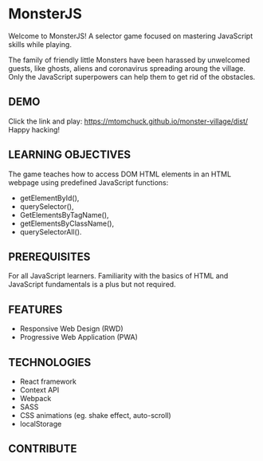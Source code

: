 # MonsterJS

Welcome to MonsterJS!
A selector game focused on mastering JavaScript skills while playing.

The family of friendly little Monsters have been harassed by unwelcomed guests, like ghosts, aliens and coronavirus spreading aroung the village. Only the JavaScript superpowers can help them to get rid of the obstacles.

## DEMO

Click the link and play: https://mtomchuck.github.io/monster-village/dist/
Happy hacking!

## LEARNING OBJECTIVES

The game teaches how to access DOM HTML elements in an HTML webpage using predefined JavaScript functions:

* getElementById(),
* querySelector(),
* GetElementsByTagName(),
* getElementsByClassName(),
* querySelectorAll().

## PREREQUISITES

For all JavaScript learners. Familiarity with the basics of HTML and JavaScript fundamentals is a plus but not required.

## FEATURES

* Responsive Web Design (RWD)
* Progressive Web Application (PWA)

## TECHNOLOGIES

* React framework
* Context API
* Webpack
* SASS
* CSS animations (eg. shake effect, auto-scroll)
* localStorage

## CONTRIBUTE
